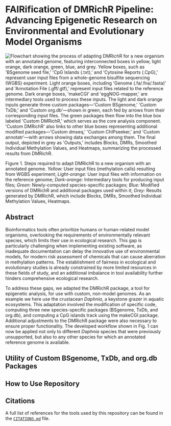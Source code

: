 # FAIRification of DMRichR Pipeline: Advancing Epigenetic Research on Environmental and Evolutionary Model Organisms

![Flowchart showing the process of adapting DMRichR for a new organism with an annotated genome, featuring interconnected boxes in yellow, light orange, dark orange, green, blue, and grey. Yellow boxes, such as 'BSgenome seed file,' 'CpG Islands (.txt),' and 'Cytosine Reports (.CpG),' represent user input files from a whole-genome bisulfite sequencing (WGBS) experiment. Light orange boxes, including 'Genome (.fa/.fna/.fasta)' and 'Annotation File (.gff/.gtf),' represent input files related to the reference genome. Dark orange boxes, 'makeCGI' and 'eggNOG-mapper,' are intermediary tools used to process these inputs.
The light and dark orange inputs generate three custom packages—'Custom BSgenome,' 'Custom TxDb,' and 'Custom org.db'—shown in green, each fed by arrows from their corresponding input files. The green packages then flow into the blue box labeled 'Custom DMRichR,' which serves as the core analysis component. 'Custom DMRichR' also links to other blue boxes representing additional modified packages—'Custom dmseq,' 'Custom ChIPseeker,' and 'Custom annotatr'—with arrows showing data exchanges among them. The final output, depicted in grey as 'Outputs,' includes Blocks, DMRs, Smoothed Individual Methylation Values, and Heatmaps, summarizing the processed results from DMRichR.](https://github.com/wassimsalam01/DMRichR-FAIRification/blob/main/img/DMRichR%20Diagram.png)

Figure 1. Steps required to adapt DMRichR to a new organism with an annotated genome. *Yellow:* User input files (methylation calls) resulting from WGBS experiment; *Light-orange:* User input files with information on the reference genome; *Dark-orange:* Intermediary tools for producing input files; *Green:* Newly-computed species-specific packages; *Blue:* Modified versions of DMRichR and additional packages used within it; *Grey:* Results generated by DMRichR, which include Blocks, DMRs, Smoothed Individual Methylation Values, Heatmaps.

## Abstract

Bioinformatics tools often prioritize humans or human-related model organisms, overlooking the requirements of environmentally relevant species, which limits their use in ecological research. This gap is particularly challenging when implementing existing software, as inadequate documentation can delay the innovative use of environmental models, for modern risk assessment of chemicals that can cause aberration in methylation patterns. The establishment of fairness in ecological and evolutionary studies is already constrained by more limited resources in these fields of study, and an additional imbalance in tool availability further hinders comprehensive ecological research.

To address these gaps, we adapted the DMRichR package, a tool for epigenetic analysis, for use with custom, non-model genomes. As an example we here use the crustacean _Daphnia_, a keystone grazer in aquatic ecosystems. This adaptation involved the modification of specific code, computing three new species-specific packages (BSgenome, TxDb, and org.db), and computing a CpG islands track using the makeCGI package. Additional adjustments to the DMRichR package were also necessary to ensure proper functionality. The developed workflow shown in Fig. 1 can now be applied not only to different _Daphnia_ species that were previously unsupported, but also to any other species for which an annotated reference genome is available.

## Utility of Custom BSgenome, TxDb, and org.db Packages


## How to Use Repository


## Citations

A full list of references for the tools used by this repository can be found in the [`CITATIONS.md`](CITATIONS.md) file.

